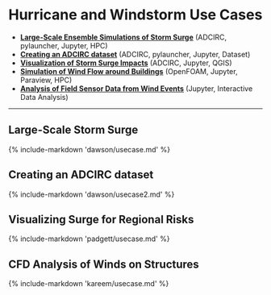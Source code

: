 # Hurricane and Windstorm Use Cases 

* [**Large-Scale Ensemble Simulations of Storm Surge**](#large-scale-storm-surge)  (ADCIRC, pylauncher, Jupyter, HPC)
* [**Creating an ADCIRC dataset**](#creating-an-adcirc-dataset)  (ADCIRC, pylauncher, Jupyter, Dataset)
* [**Visualization of Storm Surge Impacts**](#visualizing-surge-for-regional-risks) (ADCIRC, Jupyter, QGIS)
* [**Simulation of Wind Flow around Buildings**](#cfd-analysis-of-winds-on-structures) (OpenFOAM, Jupyter, Paraview, HPC)
* [**Analysis of Field Sensor Data from Wind Events**](#field-sensing-wind-events) (Jupyter, Interactive Data Analysis)

---

## Large-Scale Storm Surge

{% include-markdown 'dawson/usecase.md' %}

## Creating an ADCIRC dataset

{% include-markdown 'dawson/usecase2.md' %}

## Visualizing Surge for Regional Risks

{% include-markdown 'padgett/usecase.md' %}

## CFD Analysis of Winds on Structures

{% include-markdown 'kareem/usecase.md' %}

